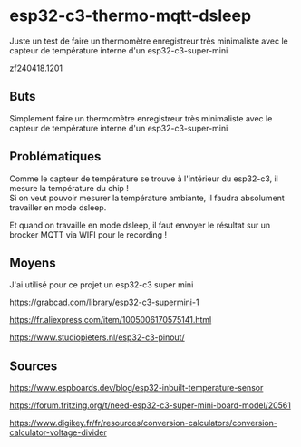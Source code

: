 # esp32-c3-thermo-mqtt-dsleep
Juste un test de faire un thermomètre enregistreur très minimaliste avec le capteur de température interne d'un esp32-c3-super-mini

zf240418.1201

## Buts
Simplement faire un thermomètre enregistreur très minimaliste avec le capteur de température interne d'un esp32-c3-super-mini


## Problématiques
Comme le capteur de température se trouve à l'intérieur du esp32-c3, il mesure la température du chip !<br>
Si on veut pouvoir mesurer la température ambiante, il faudra absolument travailler en mode dsleep.

Et quand on travaille en mode dsleep, il faut envoyer le résultat sur un brocker MQTT via WIFI pour le recording !


## Moyens
J'ai utilisé pour ce projet un esp32-c3 super mini

https://grabcad.com/library/esp32-c3-supermini-1

https://fr.aliexpress.com/item/1005006170575141.html

https://www.studiopieters.nl/esp32-c3-pinout/


## Sources
https://www.espboards.dev/blog/esp32-inbuilt-temperature-sensor

https://forum.fritzing.org/t/need-esp32-c3-super-mini-board-model/20561

https://www.digikey.fr/fr/resources/conversion-calculators/conversion-calculator-voltage-divider


